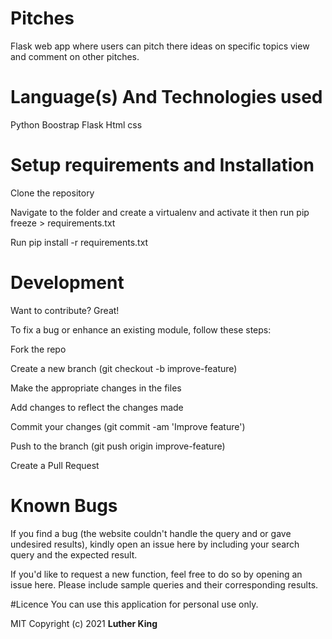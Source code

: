 # Pitches
Flask web app where users can pitch there ideas on specific topics view and comment on other pitches.

# Language(s) And Technologies used
Python
Boostrap
Flask
Html
css
# Setup requirements and Installation
Clone the repository

Navigate to the folder and create a virtualenv and activate it then run pip freeze > requirements.txt

Run pip install -r requirements.txt

# Development
Want to contribute? Great!

To fix a bug or enhance an existing module, follow these steps:

Fork the repo

Create a new branch (git checkout -b improve-feature)

Make the appropriate changes in the files

Add changes to reflect the changes made

Commit your changes (git commit -am 'Improve feature')

Push to the branch (git push origin improve-feature)

Create a Pull Request

# Known Bugs
If you find a bug (the website couldn't handle the query and or gave undesired results), kindly open an issue here by including your search query and the expected result.

If you'd like to request a new function, feel free to do so by opening an issue here. Please include sample queries and their corresponding results.

#Licence
You can use this application for personal use only.

MIT Copyright (c) 2021 **Luther King**
